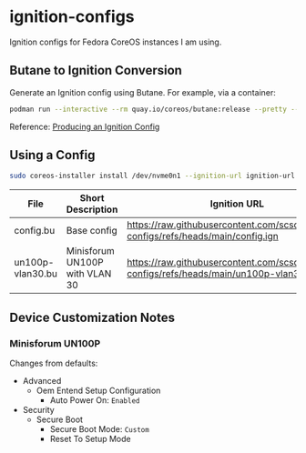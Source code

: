 # ignition-configs

Ignition configs for Fedora CoreOS instances I am using.

## Butane to Ignition Conversion

Generate an Ignition config using Butane. For example, via a container:

```sh
podman run --interactive --rm quay.io/coreos/butane:release --pretty --strict < config.bu > config.ign
```

Reference: [Producing an Ignition Config](https://docs.fedoraproject.org/en-US/fedora-coreos/producing-ign/)

## Using a Config

```sh
sudo coreos-installer install /dev/nvme0n1 --ignition-url ignition-url
```

| File             | Short Description              | Ignition URL                                                                                |
| ---------------- | ------------------------------ | ------------------------------------------------------------------------------------------- |
| config.bu        | Base config                    | https://raw.githubusercontent.com/scsole/ignition-configs/refs/heads/main/config.ign        |
| un100p-vlan30.bu | Minisforum UN100P with VLAN 30 | https://raw.githubusercontent.com/scsole/ignition-configs/refs/heads/main/un100p-vlan30.ign |

## Device Customization Notes

### Minisforum UN100P

Changes from defaults:

- Advanced
  - Oem Entend Setup Configuration
    - Auto Power On: `Enabled`
- Security
  - Secure Boot
    - Secure Boot Mode: `Custom`
    - Reset To Setup Mode
